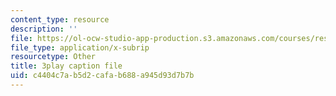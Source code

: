 ```yaml
---
content_type: resource
description: ''
file: https://ol-ocw-studio-app-production.s3.amazonaws.com/courses/res-6-012-introduction-to-probability-spring-2018/c4404c7ab5d2cafab688a945d93d7b7b_TAyA-rjmesQ.srt
file_type: application/x-subrip
resourcetype: Other
title: 3play caption file
uid: c4404c7a-b5d2-cafa-b688-a945d93d7b7b
---
```

